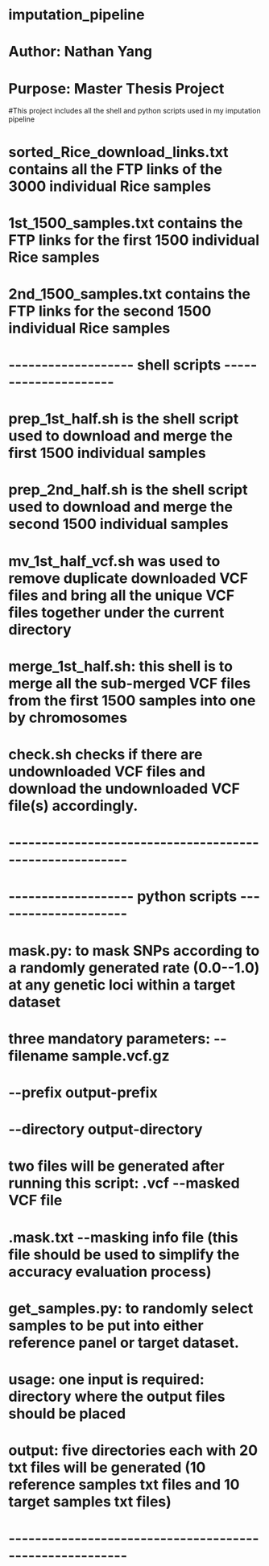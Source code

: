 # imputation_pipeline

# Author: Nathan Yang
# Purpose: Master Thesis Project

#This project includes all the shell and python scripts used in my imputation pipeline

# sorted_Rice_download_links.txt contains all the FTP links of the 3000 individual Rice samples
# 1st_1500_samples.txt contains the FTP links for the first 1500 individual Rice samples
# 2nd_1500_samples.txt contains the FTP links for the second 1500 individual Rice samples

# ------------------- shell scripts ---------------------
# prep_1st_half.sh is the shell script used to download and merge the first 1500 individual samples
# prep_2nd_half.sh is the shell script used to download and merge the second 1500 individual samples

# mv_1st_half_vcf.sh was used to remove duplicate downloaded VCF files and bring all the unique VCF files together under the current directory
# merge_1st_half.sh: this shell is to merge all the sub-merged VCF files from the first 1500 samples into one by chromosomes

# check.sh checks if there are undownloaded VCF files and download the undownloaded VCF file(s) accordingly.
# --------------------------------------------------------

# ------------------- python scripts ---------------------
# mask.py: to mask SNPs according to a randomly generated rate (0.0--1.0) at any genetic loci within a target dataset
#		three mandatory parameters: 	--filename sample.vcf.gz
#						--prefix output-prefix
#						--directory output-directory
#		two files will be generated after running this script:	.vcf		--masked VCF file
#									.mask.txt	--masking info file (this file should be used to simplify the accuracy evaluation process)
# get_samples.py: to randomly select samples to be put into either reference panel or target dataset. 
#		usage: one input is required: directory where the output files should be placed
#		output: five directories each with 20 txt files will be generated (10 reference samples txt files and 10 target samples txt files)

# --------------------------------------------------------
